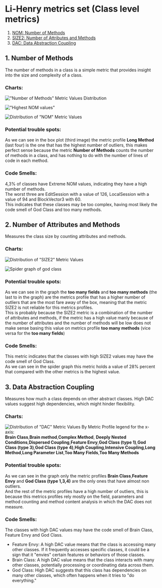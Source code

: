 # Li-Henry metrics set (Class level metrics)

1. [NOM: Number of Methods](#1-number-of-methods)
2. [SIZE2: Number of Attributes and Methods](#2-number-of-attributes-and-methods)
3. [DAC: Data Abstraction Coupling](#3-data-abstraction-coupling)


## 1. Number of Methods

The number of methods in a class is a simple metric that provides insight into the size and complexity of a class. <br>

### Charts:

!["Number of Methods" Metric Values Distribution](img/NOMStat1.png)

!["Highest NOM values"](img/NOMStat2.png)

![Distribution of "NOM" Metric Values](img/NOMStat3.png)

### Potential trouble spots:

As we can see in the box plot (third image) the metric profile **Long Method** (last four) is the one that has the highest number of outliers, this makes perfect sense because the metric **Number of Methods** counts the number of methods in a class,
and has nothing to do with the number of lines of code in each method.<br>


### Code Smells:
4,3% of classes have Extreme NOM values, indicating they have a high number of methods. <br>
The worst three are EditSession with a value of 126, LocalSession with a value of 94 and BlockVector3 with 60. <br>
This indicates that these classes may be too complex, having most likely the code smell of God Class and too many methods.

## 2. Number of Attributes and Methods

Measures the class size by counting attributes and methods. <br>

### Charts:

![Distribution of "SIZE2" Metric Values](img/SIZE2Stat1.png)<br>

![Spider graph of god class](img/SIZE2_god_class_4.png)

### Potential trouble spots:
As we can see in the graph the **too many fields** and **too many methods** (the last to in the graph) are the metrics profile that has a higher number of outliers that are the most fare away of the box,
meaning that the metric SIZE2 is not reliable for this metrics profiles.<br>
This is probably because the SIZE2 metric is a combination of the number of attributes and methods,
if the metric has a high value manly because of the number of attributes and the number of methods will be low does not make sense basing this value on metrics profile **too many methods** (vice versa for the **too many fields**)<br>

### Code Smells:
This metric indicates that the classes with high SIZE2 values may have the code smell of God Class.<br>
As we can see in the spider graph this metric holds a value of 28% percent that compared with the other metrics is the highest value.<br>

## 3. Data Abstraction Coupling

Measures how much a class depends on other abstract classes. High DAC values suggest high dependencies, which might hinder flexibility. <br>

### Charts:

![Distribution of "DAC" Metric Values By Metric Profile](img/DACStat1.png)
legend for the x-axis:<br>
**Brain Class**,**Brain method**,**Complex Method**, **Deeply Nested Conditions**,**Dispersed Coupling**,**Feature Envy**,**God Class (type 1)**,**God Class (type 3)**,**God Class (type 4)**,**High Coupling**,**Intensive Coupling**,**Long Method**,**Long Parameter List**,**Too Many Fields**,**Too Many Methods** 

### Potential trouble spots:

As we can see in the graph only the metric profiles **Brain Class**,**Feature Envy** and **God Class (type 1,3,4)** are the only ones that have almost non outliers.<br>
And the rest of the metric profiles have a high number of outliers, this is because this metrics profiles rely mostly on the field, parameters and method counting and method content analysis in which the DAC does not measure.<br>

### Code Smells:
The classes with high DAC values may have the code smell of Brain Class, Feature Envy and God Class.
- Feature Envy: A high DAC value means that the class is accessing many other classes. If it frequently accesses specific classes, it could be a sign that it "envies" certain features or behaviors of those classes.
- Brain Class: A high DAC value means that the class interacts with many other classes, potentially processing or coordinating data across them.
- God Class: High DAC suggests that this class has dependencies on many other classes, which often happens when it tries to "do everything."








